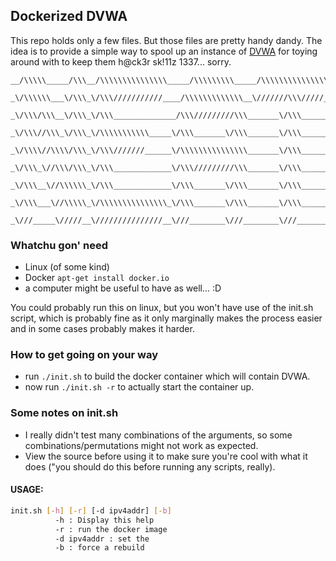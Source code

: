 ## Dockerized DVWA

This repo holds only a few files. But those files are pretty handy dandy.
The idea is to provide a simple way to spool up an instance of [DVWA](https://github.com/ethicalhack3r/DVWA) for toying around with to keep them h@ck3r sk!11z 1337... sorry.

```
__/\\\\\_____/\\\__/\\\\\\\\\\\\\\\_____/\\\\\\\\\_____/\\\\\\\\\\\\\\\_______/\\\\\_________________________/\\\____/\\\_____        
 _\/\\\\\\___\/\\\_\/\\\///////////____/\\\\\\\\\\\\\__\///////\\\/////______/\\\///\\\______________________/\\/\\__\///\\\___       
  _\/\\\/\\\__\/\\\_\/\\\______________/\\\/////////\\\_______\/\\\_________/\\\/__\///\\\___________________/\\\//\\___\//\\\__      
   _\/\\\//\\\_\/\\\_\/\\\\\\\\\\\_____\/\\\_______\/\\\_______\/\\\________/\\\______\//\\\_________________\//__\//_____\//\\\_     
    _\/\\\\//\\\\/\\\_\/\\\///////______\/\\\\\\\\\\\\\\\_______\/\\\_______\/\\\_______\/\\\____________/\\\_______________\/\\\_    
     _\/\\\_\//\\\/\\\_\/\\\_____________\/\\\/////////\\\_______\/\\\_______\//\\\______/\\\____________\///________________/\\\__   
      _\/\\\__\//\\\\\\_\/\\\_____________\/\\\_______\/\\\_______\/\\\________\///\\\__/\\\_________________________________/\\\___  
       _\/\\\___\//\\\\\_\/\\\\\\\\\\\\\\\_\/\\\_______\/\\\_______\/\\\__________\///\\\\\/________________/\\\____________/\\\/____ 
        _\///_____\/////__\///////////////__\///________\///________\///_____________\/////_________________\///____________\///______
```

### Whatchu gon' need
- Linux (of some kind)
- Docker `apt-get install docker.io`
- a computer might be useful to have as well... :D

You could probably run this on linux, but you won't have use of the init.sh script, which is probably fine
as it only marginally makes the process easier and in some cases probably makes it harder.

### How to get going on your way
- run `./init.sh` to build the docker container which will contain DVWA.
- now run `./init.sh -r` to actually start the container up.

### Some notes on init.sh
- I really didn't test many combinations of the arguments, so some combinations/permutations might not work as expected.
- View the source before using it to make sure you're cool with what it does ("you should do this before running any scripts, really).

#### USAGE:
``` sh
init.sh [-h] [-r] [-d ipv4addr] [-b]
          -h : Display this help
          -r : run the docker image
          -d ipv4addr : set the 
          -b : force a rebuild
```